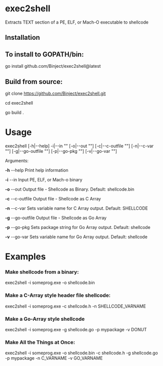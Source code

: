 # exec2shell
Extracts TEXT section of a PE, ELF, or Mach-O executable to shellcode


## Installation

## To install to GOPATH/bin:

go install github.com/Binject/exec2shell@latest

## Build from source:

git clone https://github.com/Binject/exec2shell.git

cd exec2shell

go build .


# Usage

exec2shell        [-h|--help] -i|--in "<value>" [-o|--out "<value>"]
                  [-c|--c-outfile "<value>"] [-n|--c-var "<value>"]
                  [-g|--go-outfile "<value>"] [-p|--go-pkg "<value>"]
                  [-v|--go-var "<value>"]

Arguments:

  **-h**    --help        Print help information
  
  **-i**    --in          Input PE, ELF, or Mach-o binary
  
  **-o**    --out         Output file - Shellcode as Binary. Default: shellcode.bin
  
  **-c**    --c-outfile   Output file - Shellcode as C Array
  
  **-n**    --c-var       Sets variable name for C Array output. Default: SHELLCODE
  
  **-g**   --go-outfile   Output file - Shellcode as Go Array
  
  **-p**    --go-pkg      Sets package string for Go Array output. Default: shellcode
  
  **-v**    --go-var      Sets variable name for Go Array output. Default: shellcode
  
  
# Examples
  
### Make shellcode from a binary:

exec2shell -i someprog.exe -o shellcode.bin

### Make a C-Array style header file shellcode:

exec2shell -i someprog.exe -c shellcode.h -n SHELLCODE_VARNAME

### Make a Go-Array style shellcode

exec2shell -i someprog.exe -g shellcode.go -p mypackage -v DONUT

### Make All the Things at Once:

exec2shell -i someprog.exe -o shellcode.bin -c shellcode.h -g shellcode.go -p mypackage -n C_VARNAME -v GO_VARNAME
